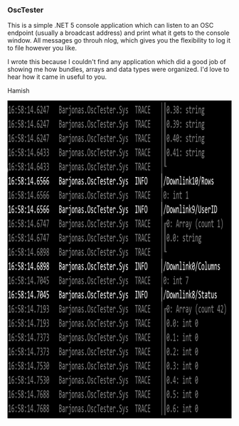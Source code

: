 ### OscTester
This is a simple .NET 5 console application which can listen to an OSC endpoint (usually a broadcast address) and print what it gets to the console window. All messages go throuh nlog, which gives you the flexibility to log it to file however you like.

I wrote this because I couldn't find any application which did a good job of showing me how bundles, arrays and data types were organized. I'd love to hear how it came in useful to you.

Hamish

<img src="docs\screenshot.png" width="1061px" height="715px">
